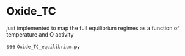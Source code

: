 # Oxide_TC

just implemented to map the full equilibrium regimes as a function of temperature and O activity

see `Oxide_TC_equilibrium.py`
